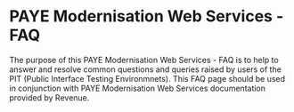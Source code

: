 # PAYE Modernisation Web Services - FAQ
The purpose of this PAYE Modernisation Web Services - FAQ is to help to answer and resolve common questions and queries raised by users of the PIT (Public Interface Testing Environmnets). This FAQ page should be used in conjunction with PAYE Modernisation Web Services documentation provided by Revenue. 
